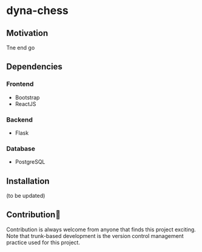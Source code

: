 # dyna-chess


## Motivation

Tne end go

## Dependencies

### Frontend

- Bootstrap
- ReactJS

### Backend
- Flask

### Database

- PostgreSQL

## Installation

(to be updated)

## Contribution

Contribution is always welcome from anyone that finds this project exciting. Note that trunk-based development is the version control management practice used for this project.

